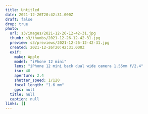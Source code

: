 ```yaml
---
title: Untitled
date: 2021-12-26T20:42:31.000Z
draft: false
drop: true
photo:
  url: s3/images/2021-12-26-12-42-31.jpg
  thumb: s3/thumbs/2021-12-26-12-42-31.jpg
  preview: s3/previews/2021-12-26-12-42-31.jpg
  created: 2021-12-26T20:42:31.000Z
  exif:
    make: Apple
    model: "iPhone 12 mini"
    lens: "iPhone 12 mini back dual wide camera 1.55mm f/2.4"
    iso: 40
    aperture: 2.4
    shutter_speed: 1/120
    focal_length: "1.6 mm"
    gps: null
  title: null
  caption: null
links: []
---
```

